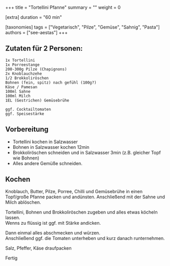 +++
title = "Tortellini Pfanne"
summary = ""
weight = 0

[extra]
duration = "60 min"

[taxonomies]
tags = ["Vegetarisch", "Pilze", "Gemüse", "Sahnig", "Pasta"]
authors = ["see-aestas"]
+++

## Zutaten für 2 Personen:

```
1x Tortellini 
1x Porreestange
200-300g Pilze (Chapignons)
2x Knoblauchzehe
1/2 Brokkoliröschen 
Bohnen (fein, spitz) nach gefühl (100g?)
Käse / Pamesan
100ml Sahne
100ml Milch
1EL (Gestrichen) Gemüsebrühe

ggf. Cocktailtomaten
ggf. Speisestärke
```

## Vorbereitung

- Tortellini kochen in Salzwasser
- Bohnen in Salzwasser kochen 12min
- Brokkoliröschen schneiden und in Salzwasser 3min (z.B. gleicher Topf wie Bohnen)
- Alles andere Gemüße schneiden.

## Kochen

Knoblauch, Butter, Pilze, Porree, Chilli und Gemüsebrühe in einen Topf/große Pfanne packen und andünsten.
Anschließend mit der Sahne und Milch ablöschen.

Tortellini, Bohnen und Brokkoliröschen zugeben und alles etwas köcheln lassen. \
Wenns zu flüssig ist ggf. mit Stärke andicken.

Dann einmal alles abschmecken und würzen. \
Anschließend ggf. die Tomaten unterheben und kurz danach runternehmen.

Salz, Pfeffer, Käse draufpacken

Fertig
